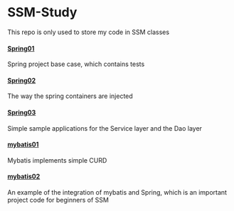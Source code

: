 # SSM-Study
This repo is only used to store my code in SSM classes

#### [Spring01](https://github.com/mathors/SSM-Study/tree/master/Spring01)

Spring project base case, which contains tests

#### [Spring02](https://github.com/mathors/SSM-Study/tree/master/spring02)

The way the spring containers are injected

#### [Spring03](https://github.com/mathors/SSM-Study/tree/master/spring03)

Simple sample applications for the Service layer and the Dao layer

#### [mybatis01](https://github.com/mathors/SSM-Study/tree/master/mybatis01)

Mybatis implements simple CURD

#### [mybatis02](https://github.com/mathors/SSM-Study/tree/master/mybatis02)

An example of the integration of mybatis and Spring, which is an important project code for beginners of SSM